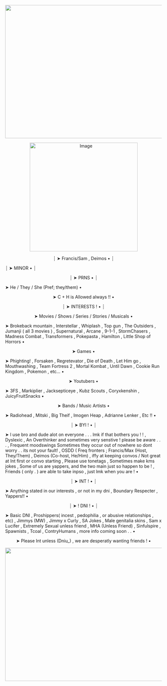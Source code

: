 <p align="center">
<img width="1557" height="429" alt="Image" src="https://github.com/user-attachments/assets/bedb2efe-f8a0-496f-93e4-f2628922a228" />

<p align="center">
<img width="347" height="350" alt="Image" src="https://github.com/user-attachments/assets/23e99f8c-be29-4089-b046-240a2fc4b173" />
<p align="center">
┊ ➤  Francis/Sam , Deimos • ┊

┊ ➤ MINOR • ┊

<p align="center">
┊ ➤  PRNS • ┊

➤ He / They / She (Pref; they/them) •

  <p align="center">
➤ C + H is Allowed always !! •

<p align="center">
┊ ➤ INTERESTS ! • ┊

<p align="center">
 ➤ Movies / Shows / Series / Stories / Musicals •

➤ Brokeback mountain , Interstellar , Whiplash , Top gun , The Outsiders , Jumanji ( all 3 movies ) , Supernatural , Arcane , 9-1-1 , StormChasers , Madness Combat , Transformers , Pokepasta  , Hamilton , Little Shop of Horrors •

<p align="center">
 ➤ Games •

 ➤  Phighting! , Forsaken , Regretevator , Die of Death , Let Him go , Mouthwashing , Team Fortress 2 , Mortal Kombat , Until Dawn , Cookie Run Kingdom , Pokemon , etc... •

 <p align="center">
 ➤ Youtubers •
 
 ➤ 3FS , Markiplier , Jacksepticeye , Kubz Scouts , Coryxkenshin , JuicyFruitSnacks •

  <p align="center">
 ➤ Bands / Music Artists •

  ➤ Radiohead , Mitski , Big Theif , Imogen Heap , Adrianne Lenker , Etc !! •


<p align="center">
┊ ➤ BYI ! • ┊

 ➤ I use bro and dude alot on everyone . . . lmk if that bothers you ! ! , Dyslexic , An Overthinker and sometimes very senstive ! please be aware . . . , Frequent moodswings Sometimes they occur out of nowhere so dont worry . . its not your fault! , OSDD ( Freq fronters ; Francis/Max (Host, They/Them) , Deimos (Co-host, He/Him) , iffy at keeping convos / Not great at Int first or convo starting , Please use tonetags , Sometimes make kms jokes , Some of us are yappers, and the two main just so happen to be ! , Friends ( only . ) are able to take inpso  , just lmk when you are !  •

 <p align="center">
┊ ➤  INT ! • ┊

 ➤ Anything stated in our interests , or not in my dni , Boundary Respecter , Yappers!!  •

<p align="center">
┊ ➤ ! DNI ! • ┊  


 ➤ Basic DNI , Proshippers( incest , pedophilia , or abusive relationships , etc) , Jimmys (MW) , Jimmy x Curly , SA Jokes , Male genitalia skins , Sam x Lucifer , Extremely Sexual unless friend , MHA (Unless Friend) , Sinfulspire ,  Spawnists , Tcoal , ContryHumans , more info coming soon . . • 


 <p align="center">
 ➤ Please Int unless (Dniu_) , we are desperatly wanting friends ! •

 
 <p align="center">


<img width="1557" height="429" alt="Image" src="https://github.com/user-attachments/assets/3c04fa83-e30e-41c3-901a-b8b4db90cf1c" />  
  <p align="center">
 

<!--
**GLASSHOUS3S/GLASSHOUS3S** is a ✨ _special_ ✨ repository because its `README.md` (this file) appears on your GitHub profile.

Here are some ideas to get you started:

- 🔭 I’m currently working on ...
- 🌱 I’m currently learning ...
- 👯 I’m looking to collaborate on ...
- 🤔 I’m looking for help with ...
- 💬 Ask me about ...
- 📫 How to reach me: ...
- 😄 Pronouns: ...
- ⚡ Fun fact: ...
-->

